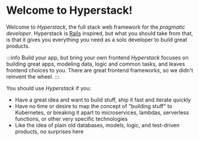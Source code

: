 # Welcome to Hyperstack!


Welcome to _Hyperstack_, the full stack web framework for the _pragmatic developer_. Hyperstack is [Rails](https://rubyonrails.org/) inspired, but what you should take from that, is that it gives you everything you need as a solo developer to build great products.

:::info Build your app, but bring your own frontend
_Hyperstack_ focuses on building great apps, modeling data, logic and common tasks, and leaves frontend choices to you. There are great frontend frameworks, so we didn't reinvent the wheel.
:::

You should use _Hyperstack_ if you:

* Have a great idea and want to build stuff, ship it fast and iterate quickly
* Have no time or desire to map the concept of "building stuff" to Kubernetes, or breaking it apart to microservices, lambdas, serverless functions, or other very specific technologies
* Like the idea of plain old databases, models, logic, and test-driven products, no surprises here
